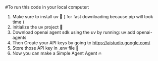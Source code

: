 #To run this code in your local computer:
1. Make sure to install uv 🚀 ( for fast downloading because pip will took time )
2. Initialize the uv project 🧠 
3. Download openai agent sdk using the uv by running: uv add openai-agents
4. Then Create your API keys by going to https://aistudio.google.com/
5. Store those API key in .env file 🚧
6. Now you can  make a Simple Agent  Agent 🔥 


